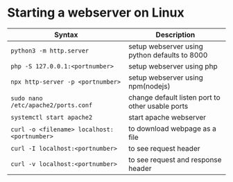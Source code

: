 # Starting a webserver on Linux

| Syntax | Description |
| ----------- | ----------- |
| `python3 -m http.server` | setup webserver using python defaults to 8000 |
| `php -S 127.0.0.1:<portnumber>` | setup webserver using php |
| `npx http-server -p <portnumber>` | setup webserver using npm(nodejs) |
| `sudo nano /etc/apache2/ports.conf` | change default listen port to other usable ports |
| `systemctl start apache2` | start apache webserver |
| `curl -o <filename> localhost:<portnumber>` | to download webpage as a file |
| `curl -I localhost:<portnumber>` | to see request header |
| `curl -v localhost:<portnumber>` | to see request and response header |